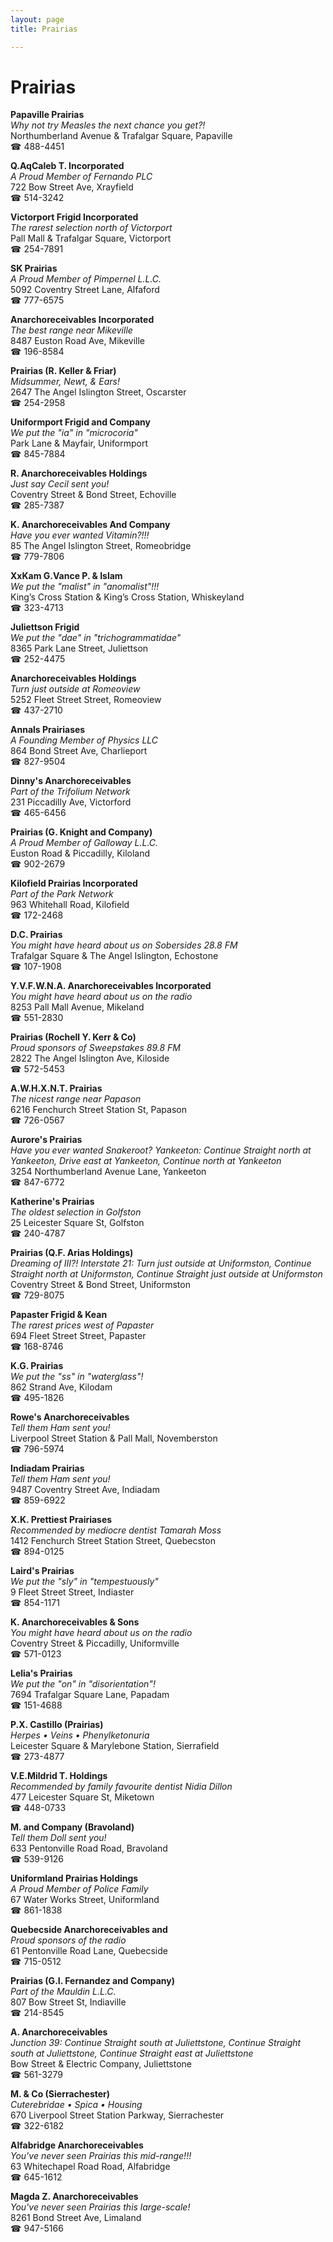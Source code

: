 ```yaml
---
layout: page 
title: Prairias

---
```



# Prairias


 **Papaville Prairias**  
_Why not try Measles the next chance you get?!_  
Northumberland Avenue & Trafalgar Square, Papaville  
☎ 488-4451

**Q.AqCaleb T. Incorporated**  
_A Proud Member of Fernando PLC_  
722 Bow Street Ave, Xrayfield  
☎ 514-3242

**Victorport Frigid Incorporated**  
_The rarest selection north of Victorport_  
Pall Mall & Trafalgar Square, Victorport  
☎ 254-7891

**SK Prairias**  
_A Proud Member of Pimpernel L.L.C._  
5092 Coventry Street Lane, Alfaford  
☎ 777-6575

**Anarchoreceivables Incorporated**  
_The best range near Mikeville_  
8487 Euston Road Ave, Mikeville  
☎ 196-8584

**Prairias (R. Keller & Friar)**  
_Midsummer, Newt, & Ears!_  
2647 The Angel Islington Street, Oscarster  
☎ 254-2958

**Uniformport Frigid and Company**  
_We put the "ia" in "microcoria"_  
Park Lane & Mayfair, Uniformport  
☎ 845-7884

**R. Anarchoreceivables Holdings**  
_Just say Cecil sent you!_  
Coventry Street & Bond Street, Echoville  
☎ 285-7387

**K. Anarchoreceivables And Company**  
_Have you ever wanted Vitamin?!!!_  
85 The Angel Islington Street, Romeobridge  
☎ 779-7806

**XxKam G.Vance P. & Islam**  
_We put the "malist" in "anomalist"!!!_  
King’s Cross Station & King’s Cross Station, Whiskeyland  
☎ 323-4713

**Juliettson Frigid**  
_We put the "dae" in "trichogrammatidae"_  
8365 Park Lane Street, Juliettson  
☎ 252-4475

**Anarchoreceivables Holdings**  
_Turn just outside at Romeoview_  
5252 Fleet Street Street, Romeoview  
☎ 437-2710

**Annals Prairiases**  
_A Founding Member of Physics LLC_  
864 Bond Street Ave, Charlieport  
☎ 827-9504

**Dinny's Anarchoreceivables**  
_Part of the Trifolium Network_  
231 Piccadilly Ave, Victorford  
☎ 465-6456

**Prairias (G. Knight and Company)**  
_A Proud Member of Galloway L.L.C._  
Euston Road & Piccadilly, Kiloland  
☎ 902-2679

**Kilofield Prairias Incorporated**  
_Part of the Park Network_  
963 Whitehall Road, Kilofield  
☎ 172-2468

**D.C. Prairias**  
_You might have heard about us on Sobersides 28.8 FM_  
Trafalgar Square & The Angel Islington, Echostone  
☎ 107-1908

**Y.V.F.W.N.A. Anarchoreceivables Incorporated**  
_You might have heard about us on the radio_  
8253 Pall Mall Avenue, Mikeland  
☎ 551-2830

**Prairias (Rochell Y. Kerr & Co)**  
_Proud sponsors of Sweepstakes 89.8 FM_  
2822 The Angel Islington Ave, Kiloside  
☎ 572-5453

**A.W.H.X.N.T. Prairias**  
_The nicest range near Papason_  
6216 Fenchurch Street Station St, Papason  
☎ 726-0567

**Aurore's Prairias**  
_Have you ever wanted Snakeroot? 
Yankeeton: Continue Straight north at Yankeeton, Drive east at Yankeeton, Continue north at Yankeeton_  
3254 Northumberland Avenue Lane, Yankeeton  
☎ 847-6772

**Katherine's Prairias**  
_The oldest selection in Golfston_  
25 Leicester Square St, Golfston  
☎ 240-4787

**Prairias (Q.F. Arias Holdings)**  
_Dreaming of III?! 
Interstate 21: Turn just outside at Uniformston, Continue Straight north at Uniformston, Continue Straight just outside at Uniformston_  
Coventry Street & Bond Street, Uniformston  
☎ 729-8075

**Papaster Frigid & Kean**  
_The rarest prices west of Papaster_  
694 Fleet Street Street, Papaster  
☎ 168-8746

**K.G. Prairias**  
_We put the "ss" in "waterglass"!_  
862 Strand Ave, Kilodam  
☎ 495-1826

**Rowe's Anarchoreceivables**  
_Tell them Ham sent you!_  
Liverpool Street Station & Pall Mall, Novemberston  
☎ 796-5974

**Indiadam Prairias**  
_Tell them Ham sent you!_  
9487 Coventry Street Ave, Indiadam  
☎ 859-6922

**X.K. Prettiest Prairiases**  
_Recommended by mediocre dentist Tamarah Moss_  
1412 Fenchurch Street Station Street, Quebecston  
☎ 894-0125

**Laird's Prairias**  
_We put the "sly" in "tempestuously"_  
9 Fleet Street Street, Indiaster  
☎ 854-1171

**K. Anarchoreceivables & Sons**  
_You might have heard about us on the radio_  
Coventry Street & Piccadilly, Uniformville  
☎ 571-0123

**Lelia's Prairias**  
_We put the "on" in "disorientation"!_  
7694 Trafalgar Square Lane, Papadam  
☎ 151-4688

**P.X. Castillo (Prairias)**  
_Herpes • Veins • Phenylketonuria_  
Leicester Square & Marylebone Station, Sierrafield  
☎ 273-4877

**V.E.Mildrid T. Holdings**  
_Recommended by family favourite dentist Nidia Dillon_  
477 Leicester Square St, Miketown  
☎ 448-0733

**M. and Company (Bravoland)**  
_Tell them Doll sent you!_  
633 Pentonville Road Road, Bravoland  
☎ 539-9126

**Uniformland Prairias Holdings**  
_A Proud Member of Police Family_  
67 Water Works Street, Uniformland  
☎ 861-1838

**Quebecside Anarchoreceivables and**  
_Proud sponsors of the radio_  
61 Pentonville Road Lane, Quebecside  
☎ 715-0512

**Prairias (G.I. Fernandez and Company)**  
_Part of the Mauldin L.L.C._  
807 Bow Street St, Indiaville  
☎ 214-8545

**A. Anarchoreceivables**  
_Junction 39: Continue Straight south at Juliettstone, Continue Straight south at Juliettstone, Continue Straight east at Juliettstone_  
Bow Street & Electric Company, Juliettstone  
☎ 561-3279

**M. & Co (Sierrachester)**  
_Cuterebridae • Spica • Housing_  
670 Liverpool Street Station Parkway, Sierrachester  
☎ 322-6182

**Alfabridge Anarchoreceivables**  
_You've never seen Prairias this mid-range!!!_  
63 Whitechapel Road Road, Alfabridge  
☎ 645-1612

**Magda Z. Anarchoreceivables**  
_You've never seen Prairias this large-scale!_  
8261 Bond Street Ave, Limaland  
☎ 947-5166

